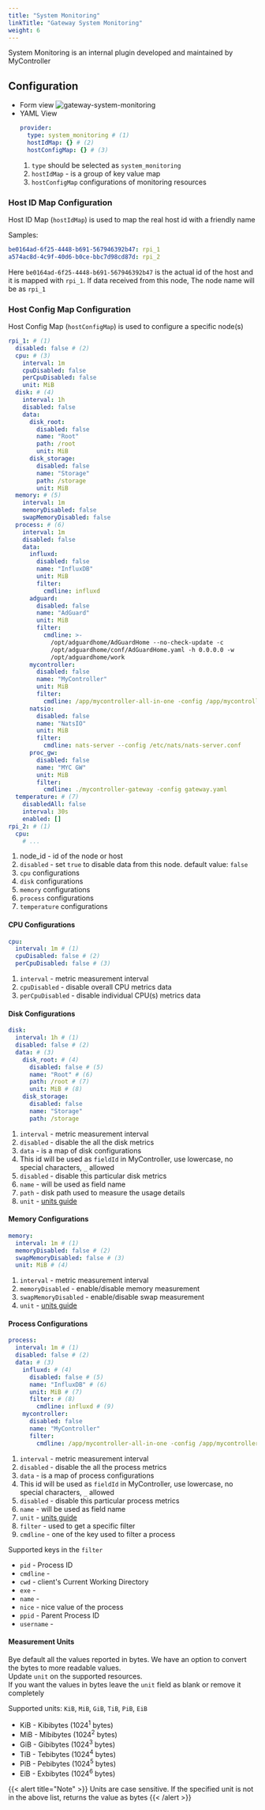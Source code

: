 ```yaml
---
title: "System Monitoring"
linkTitle: "Gateway System Monitoring"
weight: 6
---
```

System Monitoring is an internal plugin developed and maintained by MyController


## Configuration
* Form view
  ![gateway-system-monitoring](/doc-images/gateway-system-monitoring.png)
* YAML View
  ```yaml
  provider:
    type: system_monitoring # (1)
    hostIdMap: {} # (2)
    hostConfigMap: {} # (3)
  ```
  1. `type` should be selected as `system_monitoring`
  2. `hostIdMap` - is a group of key value map
  3. `hostConfigMap` configurations of monitoring resources

### Host ID Map Configuration
Host ID Map (`hostIdMap`) is used to map the real host id with a friendly name

Samples:
```yaml
be0164ad-6f25-4448-b691-567946392b47: rpi_1
a574ac8d-4c9f-40d6-b0ce-bbc7d98cd87d: rpi_2
```
Here `be0164ad-6f25-4448-b691-567946392b47` is the actual id of the host and it is mapped with `rpi_1`.
If data received from this node, The node name will be as `rpi_1`

### Host Config Map Configuration
Host Config Map (`hostConfigMap`) is used to configure a specific node(s)

```yaml
rpi_1: # (1)
  disabled: false # (2)
  cpu: # (3)
    interval: 1m
    cpuDisabled: false
    perCpuDisabled: false
    unit: MiB
  disk: # (4)
    interval: 1h
    disabled: false
    data:
      disk_root:
        disabled: false
        name: "Root"
        path: /root
        unit: MiB
      disk_storage:
        disabled: false
        name: "Storage"
        path: /storage
        unit: MiB
  memory: # (5)
    interval: 1m
    memoryDisabled: false
    swapMemoryDisabled: false
  process: # (6)
    interval: 1m
    disabled: false
    data:
      influxd:
        disabled: false
        name: "InfluxDB"
        unit: MiB
        filter:
          cmdline: influxd
      adguard:
        disabled: false
        name: "AdGuard"
        unit: MiB
        filter:
          cmdline: >-
            /opt/adguardhome/AdGuardHome --no-check-update -c
            /opt/adguardhome/conf/AdGuardHome.yaml -h 0.0.0.0 -w
            /opt/adguardhome/work
      mycontroller:
        disabled: false
        name: "MyController"
        unit: MiB
        filter:
          cmdline: /app/mycontroller-all-in-one -config /app/mycontroller.yaml
      natsio:
        disabled: false
        name: "NatsIO"
        unit: MiB
        filter:
          cmdline: nats-server --config /etc/nats/nats-server.conf
      proc_gw:
        disabled: false
        name: "MYC GW"
        unit: MiB
        filter:
          cmdline: ./mycontroller-gateway -config gateway.yaml
  temperature: # (7)
    disabledAll: false
    interval: 30s
    enabled: []
rpi_2: # (1)
  cpu:
    # ...
```
1. node_id - id of the node or host
2. `disabled` - set `true` to disable data from this node. default value: `false`
3. `cpu` configurations
4. `disk` configurations
5. `memory` configurations
6. `process` configurations
7. `temperature` configurations

#### CPU Configurations
```yaml
cpu:
  interval: 1m # (1)
  cpuDisabled: false # (2)
  perCpuDisabled: false # (3)
```
1. `interval` - metric measurement interval
2. `cpuDisabled` - disable overall CPU metrics data
3. `perCpuDisabled` - disable individual CPU(s) metrics data

#### Disk Configurations
```yaml
disk:
  interval: 1h # (1)
  disabled: false # (2)
  data: # (3)
    disk_root: # (4)
      disabled: false # (5)
      name: "Root" # (6)
      path: /root # (7)
      unit: MiB # (8)
    disk_storage:
      disabled: false
      name: "Storage"
      path: /storage
```
1. `interval` - metric measurement interval
2. `disabled` - disable the all the disk metrics
3. `data` - is a map of disk configurations
4. This id will be used as `fieldId` in MyController, use lowercase, no special characters, `_` allowed
5. `disabled` - disable this particular disk metrics
6. `name` - will be used as field name
7. `path` - disk path used to measure the usage details
8. `unit` - [units guide](#measurement-units)
   
#### Memory Configurations
```yaml
memory:
  interval: 1m # (1)
  memoryDisabled: false # (2)
  swapMemoryDisabled: false # (3)
  unit: MiB # (4)
```
1. `interval` - metric measurement interval
2. `memoryDisabled` - enable/disable memory measurement
3. `swapMemoryDisabled` - enable/disable swap measurement
4. `unit` - [units guide](#measurement-units)

#### Process Configurations
```yaml
process:
  interval: 1m # (1)
  disabled: false # (2)
  data: # (3)
    influxd: # (4)
      disabled: false # (5)
      name: "InfluxDB" # (6)
      unit: MiB # (7)
      filter: # (8)
        cmdline: influxd # (9)
    mycontroller:
      disabled: false
      name: "MyController"
      filter:
        cmdline: /app/mycontroller-all-in-one -config /app/mycontroller.yaml
```
1. `interval` - metric measurement interval
2. `disabled` - disable the all the process metrics
3. `data` - is a map of process configurations
4. This id will be used as `fieldId` in MyController, use lowercase, no special characters, `_` allowed
5. `disabled` - disable this particular process metrics
6. `name` - will be used as field name
7. `unit` - [units guide](#measurement-units)
8. `filter` - used to get a specific filter
9. `cmdline` - one of the key used to filter a process

Supported keys in the `filter`
* `pid` - Process ID
* `cmdline` - 
* `cwd` - client's Current Working Directory
* `exe` - 
* `name` - 
* `nice` - nice value of the process
* `ppid` - Parent Process ID 
* `username` - 

#### Measurement Units
Bye default all the values reported in bytes.
We have an option to convert the bytes to more readable values.<br>
Update `unit` on the supported resources.<br>
If you want the values in bytes leave the `unit` field as blank or remove it completely

Supported units: `KiB`, `MiB`, `GiB`, `TiB`, `PiB`, `EiB`
  - KiB - Kibibytes (1024<sup>1</sup> bytes)
  - MiB - Mibibytes (1024<sup>2</sup> bytes)
  - GiB - Gibibytes (1024<sup>3</sup> bytes)
  - TiB - Tebibytes (1024<sup>4</sup> bytes)
  - PiB - Pebibytes (1024<sup>5</sup> bytes)
  - EiB - Exbibytes (1024<sup>6</sup> bytes)

{{< alert title="Note" >}}
Units are case sensitive. If the specified unit is not in the above list, returns the value as bytes
{{< /alert >}}